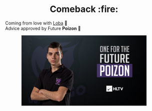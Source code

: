 <h1 align="center"><b>Comeback :fire: </b></h1> 

Coming from love with [Loba](https://www.instagram.com/lobanjica853/) :gift_heart: <br> Advice approved by Future **Poizon** :hugs:
    <p align="center"><img src="Images/maxresdefault.jpg" width=400></p>
